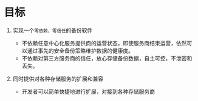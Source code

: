 # 目标

1. 实现一个`零依赖、零信任`的备份软件

    - 不依赖任意中心化服务提供商的运营状态，即使服务商结束运营，依然可以通过事先的安全备份策略维护数据的健康度。
    - 不依赖对第三方服务商的信任，放心存储备份数据，自主可控，不泄密和丢失。

2. 同时提供对各种存储服务的扩展和兼容

    - 开发者可以简单快捷地进行扩展，对接到各种存储服务商

